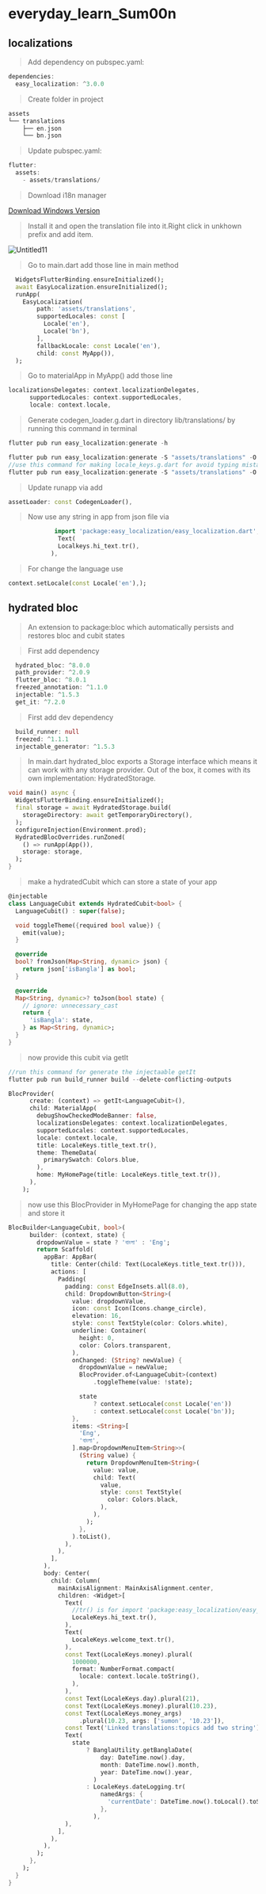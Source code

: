 # everyday_learn_Sum00n
## localizations

> Add dependency on pubspec.yaml:
```dart
dependencies:
  easy_localization: ^3.0.0
```

> Create folder in project

```dart
assets
└── translations
    ├── en.json                  
    └── bn.json    
```
> Update pubspec.yaml: 

```dart
flutter:
  assets:
    - assets/translations/
```

> Download i18n manager

[Download Windows Version](https://www.electronjs.org/apps/i18n-manager)

> Install it and open the translation file into it.Right click in unkhown prefix and add item.

![Untitled11](https://user-images.githubusercontent.com/96842264/156578052-aa1c690e-fc9f-4ebc-934c-ed7441ecfd10.png)


> Go to main.dart add those line in main method

```dart
  WidgetsFlutterBinding.ensureInitialized();
  await EasyLocalization.ensureInitialized();
  runApp(
    EasyLocalization(
        path: 'assets/translations',
        supportedLocales: const [
          Locale('en'),
          Locale('bn'),
        ],
        fallbackLocale: const Locale('en'),
        child: const MyApp()),
  );
```

> Go to materialApp in MyApp() add those line 

```dart
localizationsDelegates: context.localizationDelegates,
      supportedLocales: context.supportedLocales,
      locale: context.locale,
```
> Generate codegen_loader.g.dart in directory lib/translations/ by running this command in terminal

```dart
flutter pub run easy_localization:generate -h

flutter pub run easy_localization:generate -S "assets/translations" -O "lib/translations"
//use this command for making locale_keys.g.dart for avoid typing mistake
flutter pub run easy_localization:generate -S "assets/translations" -O "lib/translations" -o "locale_keys.g.dart" -f keys

```

> Update runapp via add

```dart
assetLoader: const CodegenLoader(),
```
> Now use any string in app from json file  via

```dart
             import 'package:easy_localization/easy_localization.dart'; for use tr()
              Text(
              Localkeys.hi_text.tr(),
            ),
```
> For change the language use

```dart
context.setLocale(const Locale('en'),);
```


## hydrated bloc
> An extension to package:bloc which automatically persists and restores bloc and cubit states

> First add dependency

```dart
  hydrated_bloc: ^8.0.0
  path_provider: ^2.0.9
  flutter_bloc: ^8.0.1
  freezed_annotation: ^1.1.0
  injectable: ^1.5.3
  get_it: ^7.2.0
```
> First add dev dependency

```dart
  build_runner: null
  freezed: ^1.1.1
  injectable_generator: ^1.5.3
```
> In main.dart
> hydrated_bloc exports a Storage interface which means it can work with any storage provider. Out of the box, it comes with its own implementation: HydratedStorage.

```dart
void main() async {
  WidgetsFlutterBinding.ensureInitialized();
  final storage = await HydratedStorage.build(
    storageDirectory: await getTemporaryDirectory(),
  );
  configureInjection(Environment.prod);
  HydratedBlocOverrides.runZoned(
    () => runApp(App()),
    storage: storage,
  );
}
```

> make a hydratedCubit which can store a state of your app

```dart
@injectable
class LanguageCubit extends HydratedCubit<bool> {
  LanguageCubit() : super(false);

  void toggleTheme({required bool value}) {
    emit(value);
  }

  @override
  bool? fromJson(Map<String, dynamic> json) {
    return json['isBangla'] as bool;
  }

  @override
  Map<String, dynamic>? toJson(bool state) {
    // ignore: unnecessary_cast
    return {
      'isBangla': state,
    } as Map<String, dynamic>;
  }
}
```
> now provide this cubit via getIt

```dart
//run this command for generate the injectaable getIt
flutter pub run build_runner build --delete-conflicting-outputs
```
```dart
BlocProvider(
      create: (context) => getIt<LanguageCubit>(),
      child: MaterialApp(
        debugShowCheckedModeBanner: false,
        localizationsDelegates: context.localizationDelegates,
        supportedLocales: context.supportedLocales,
        locale: context.locale,
        title: LocaleKeys.title_text.tr(),
        theme: ThemeData(
          primarySwatch: Colors.blue,
        ),
        home: MyHomePage(title: LocaleKeys.title_text.tr()),
      ),
    );
```
> now use this BlocProvider in MyHomePage for changing the app state and store it

```dart
BlocBuilder<LanguageCubit, bool>(
      builder: (context, state) {
        dropdownValue = state ? 'বাংলা' : 'Eng';
        return Scaffold(
          appBar: AppBar(
            title: Center(child: Text(LocaleKeys.title_text.tr())),
            actions: [
              Padding(
                padding: const EdgeInsets.all(8.0),
                child: DropdownButton<String>(
                  value: dropdownValue,
                  icon: const Icon(Icons.change_circle),
                  elevation: 16,
                  style: const TextStyle(color: Colors.white),
                  underline: Container(
                    height: 0,
                    color: Colors.transparent,
                  ),
                  onChanged: (String? newValue) {
                    dropdownValue = newValue;
                    BlocProvider.of<LanguageCubit>(context)
                        .toggleTheme(value: !state);

                    state
                        ? context.setLocale(const Locale('en'))
                        : context.setLocale(const Locale('bn'));
                  },
                  items: <String>[
                    'Eng',
                    'বাংলা',
                  ].map<DropdownMenuItem<String>>(
                    (String value) {
                      return DropdownMenuItem<String>(
                        value: value,
                        child: Text(
                          value,
                          style: const TextStyle(
                            color: Colors.black,
                          ),
                        ),
                      );
                    },
                  ).toList(),
                ),
              ),
            ],
          ),
          body: Center(
            child: Column(
              mainAxisAlignment: MainAxisAlignment.center,
              children: <Widget>[
                Text(
                  //tr() is for import 'package:easy_localization/easy_localization.dart';
                  LocaleKeys.hi_text.tr(),
                ),
                Text(
                  LocaleKeys.welcome_text.tr(),
                ),
                const Text(LocaleKeys.money).plural(
                  1000000,
                  format: NumberFormat.compact(
                    locale: context.locale.toString(),
                  ),
                ),
                const Text(LocaleKeys.day).plural(21),
                const Text(LocaleKeys.money).plural(10.23),
                const Text(LocaleKeys.money_args)
                    .plural(10.23, args: ['sumon', '10.23']),
                const Text('Linked translations:topics add two string'),
                Text(
                  state
                      ? BanglaUtility.getBanglaDate(
                          day: DateTime.now().day,
                          month: DateTime.now().month,
                          year: DateTime.now().year,
                        )
                      : LocaleKeys.dateLogging.tr(
                          namedArgs: {
                            'currentDate': DateTime.now().toLocal().toString(),
                          },
                        ),
                ),
              ],
            ),
          ),
        );
      },
    );
  }
}
```
